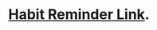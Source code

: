 # [Habit Reminder Link](https://chrome.google.com/webstore/detail/habit-reminder/hgmehlmjgjofiffmjodocjlcebmlcefb).
